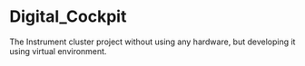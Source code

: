 # Digital_Cockpit
The Instrument cluster project without using  any hardware, but developing it using virtual environment.
